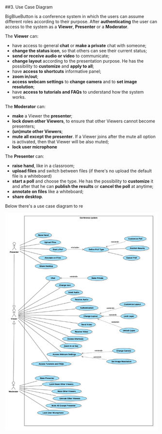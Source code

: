 ##3. Use Case Diagram

BigBlueButton is a conference system in which the users can assume different roles according to their purpose. After **authenticating** the user can access to the system as a **Viewer**, **Presenter** or a **Moderator**.

The **Viewer** can:

* have access to general **chat** or **make a private** chat with someone;
* **change the status icon**, so that others can see their current status;
* **send or receive audio or video** to communicate;
* **change layout** according to the presentation purpose. He has the possibility to **customize** and **apply to all**;
* have **access to shortcuts** informative panel;
* **zoom in/out**;
* **access webcam settings** to **change camera** and to **set image resolution**;
* have **access to tutorials and FAQs** to understand how the system works.

The **Moderator** can:

* **make** a Viewer the **presenter**;
* **lock down other Viewers**, to ensure that other Viewers cannot become presenters;
* **(un)mute other Viewers**;
* **mute all except the presenter**. If a Viewer joins after the mute all option is activated, then that Viewer will be also muted;
* **lock user microphone**

The **Presenter** can:

* **raise hand**, like in a classroom;
* **upload files** and switch between files (if there's no upload the default file is a whiteboard)
* **start a poll** and choose the type. He has the possibility to **customize** it and after that he can **publish the results** or **cancel the poll** at anytime;
* **annotate on files** like a whiteboard;
* **share desktop**.

Below there's a use case diagram to re

![Use Case Diagram](images/UseCaseDiagram.png "Use Case Diagram")

<!-- Diagrama de casos de uso, o que significa cada caso de uso -->
